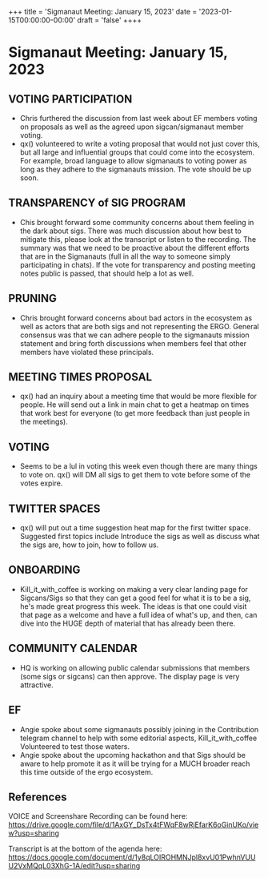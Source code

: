 +++
title = 'Sigmanaut Meeting: January 15, 2023'
date = '2023-01-15T00:00:00-00:00'
draft = 'false'
++++

# Sigmanaut Meeting: January 15, 2023

## VOTING PARTICIPATION
- Chris furthered the discussion from last week about EF members voting on proposals as well as the agreed upon sigcan/sigmanaut member voting. 
- qx() volunteered to write a voting proposal that would not just cover this, but all large and influential groups that could come into the ecosystem. For example, broad language to allow sigmanauts to voting power as long as they adhere to the sigmanauts mission. The vote should be up soon.

## TRANSPARENCY of SIG PROGRAM
- Chis brought forward some community concerns about them feeling in the dark about sigs. There was much discussion about how best to mitigate this, please look at the transcript or listen to the recording. The summary was that we need to be proactive about the different efforts that are in the Sigmanauts (full in all the way to someone simply participating in chats). If the vote for transparency and posting meeting notes public is passed, that should help a lot as well. 

## PRUNING
- Chris brought forward concerns about bad actors in the ecosystem as well as actors that are both sigs and not representing the ERGO. General consensus was that we can adhere people to the sigmanauts mission statement and bring forth discussions when members feel that other members have violated these principals. 

## MEETING TIMES PROPOSAL
- qx() had an inquiry about a meeting time that would be more flexible for people. He will send out a link in main chat to get a heatmap on times that work best for everyone (to get more feedback than just people in the meetings).

## VOTING
- Seems to be a lul in voting this week even though there are many things to vote on. qx() will DM all sigs to get them to vote before some of the votes expire. 

## TWITTER SPACES
- qx() will put out a time suggestion heat map for the first twitter space. Suggested first topics include Introduce the sigs as well as discuss what the sigs are, how to join, how to follow us. 

## ONBOARDING
- Kill_it_with_coffee is working on making a very clear landing page for Sigcans/Sigs so that they can get a good feel for what it is to be a sig, he's made great progress this week. The ideas is that one could visit that page as a welcome and have a full idea of what's up, and then, can dive into the HUGE depth of material that has already been there. 

## COMMUNITY CALENDAR
- HQ is working on allowing public calendar submissions that members (some sigs or sigcans) can then approve. The display page is very attractive. 

## EF
- Angie spoke about some sigmanauts possibly joining in the Contribution telegram channel to help with some editorial aspects, Kill_it_with_coffee Volunteered to test those waters. 
- Angie spoke about the upcoming hackathon and that Sigs should be aware to help promote it as it will be trying for a MUCH broader reach this time outside of the ergo ecosystem.

## References

VOICE and Screenshare Recording can be found here: https://drive.google.com/file/d/1AxGY_DsTx4tFWqF8wRjEfarK6oGinUKo/view?usp=sharing

Transcript is at the bottom of the agenda here: https://docs.google.com/document/d/1y8qLOIROHMNJpl8xvU01PwhnVUUU2VxMQqL03XhG-1A/edit?usp=sharing

